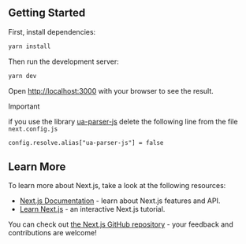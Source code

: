 ## Getting Started

First, install dependencies:

```bash
yarn install
```

Then run the development server:

```bash
yarn dev
```

Open [http://localhost:3000](http://localhost:3000) with your browser to see the result.

> [!IMPORTANT]
> if you use the library [ua-parser-js](https://www.npmjs.com/package/ua-parser-js) delete the following line from the file `next.config.js`
> 
> `config.resolve.alias["ua-parser-js"] = false`

## Learn More

To learn more about Next.js, take a look at the following resources:

- [Next.js Documentation](https://nextjs.org/docs) - learn about Next.js features and API.
- [Learn Next.js](https://nextjs.org/learn) - an interactive Next.js tutorial.

You can check out [the Next.js GitHub repository](https://github.com/vercel/next.js/) - your feedback and contributions are welcome!